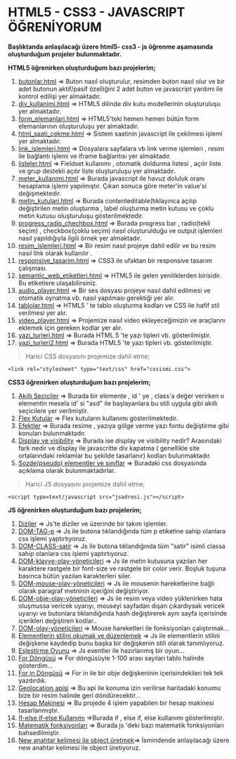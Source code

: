 # HTML5 - CSS3 - JAVASCRIPT ÖĞRENİYORUM
**Başlıktanda anlaşılacağı üzere html5- css3 - js öğrenme aşamasında oluşturduğum projeler bulunmaktadır.**

**HTML5  öğrenirken oluşturduğum bazı projelerim;**

 1. [butonlar.html](html/butonlar.html) => Buton nasıl oluşturulur, resimden buton nasıl olur ve bir adet butonun aktif/pasif özelliğini 2 adet buton ve javascript yardımı  ile kontrol edilişi yer almaktadır.
 2. [div_kullanimi.html](html/div_kullanimi.html) => HTML5 dilinde div kutu modellerinin oluşturuluşu yer almaktadır.
 3. [form_elemanlari.html](html/form_elemanlari.html) => HTML5'teki hemen hemen bütün form elemanlarının oluşturuluşu yer almaktadır.
 4. [html_saati_cekme.html](html/html_saati_cekme.html) => Sistem saatinin javascript ile çekilmesi işlemi yer almaktadır.
 5. [link_islemleri.html](html/link_islemleri.html) => Dosyalara sayfalara vb link verme işlemleri , resim ile bağlantı işlemi ve iframe bağlantısı yer almaktadır.
 6. [listeler.html](html/listeler.html) => Fieldset kullanımı , otomatik doldurma listesi , açılır liste ve grup destekli açılır liste oluşturuluşu yer almaktadır.
 7. [meter_kullanimi.html](html/meter_kullanimi.html) => Burada javascript ile havuz doluluk oranı hesaplama işlemi yapılmıştır. Çıkan sonuca göre meter'in value'si değişmektedir.
 8. [metin_kutulari.html](html/metinkutulari.html) => Burada contenteditable(tıklayınca açılıp değiştirilen metin oluşturma , label oluşturma metin kutusu ve çoklu metin kutusu oluşturuluşu gösterilmektedir.
 9. [progress_radio_chechbox.html](html/progress_radio_chechbox.html) => Burada progress bar , radio(tekli seçim) , checkbox(çoklu seçim) nasıl oluşturulduğu ve output işlemleri nasıl yapıldığıyla ilgili örnek yer almaktadır.
 10. [resim_islemleri.html](html/resimislemleri.html) => Bir resim nasıl projeye dahil edilir ve bu resim nasıl link olarak kullanılır .
 11. [responsive_tasarim.html](html/responsive_tasarim.html) => CSS3 ile ufaktan bir responsive tasarım çalışması.
 12. [semantic_web_etiketleri.html](html/semantic_web_etiketleri.html) => HTML5 ile gelen yeniliklerden birisidir. Bu etiketlere ulaşabilirsiniz.
 13. [audio_player.html](html/audio_player.html) => Bir ses dosyası projeye nasıl dahil edilmesi ve otomatik oynatma vb. nasıl yapılması gerektiği yer alır.
 14. [tablolar.html](html/tablolar.html) => HTML5 ' te tablo oluşturma kodları ve CSS ile hafif stil verilmesi yer alır.
 15. [video_player.html](html/video_player.html) => Projemize nasıl video ekleyeceğimizin ve araçlarını eklemek için gereken kodlar yer alır.
 16. [yazi_turleri.html](html/yazi_turlari.html) => Burada HTML 5 'te yazı tipleri vb. gösterilmiştir.
 17. [yazi_turleri2.html](html/yazi_turleri2.html) => Burada HTML5 'te yazı tipleri vb. gösterilmiştir.


> Harici CSS dosyasını projemize dahil etme;

    <link rel="stylesheet" type="text/css" href="cssismi.css">

 **CSS3  öğrenirken oluşturduğum bazı projelerim;**
 1. [Akıllı Seçiciler](css3/akilliseciciler) => Burada bir elemente ,  id ' ye , class'a değer verirken o elementin mesela id' si "asd" ile başlayanlara bu stili uygula gibi akıllı seçicilere yer verilmiştir.
 2. [Flex Kutular](css3/flexkutular.html) => Flex kutuların kullanımı gösterilmektedir.
 3. [Efektler](css3/efektler) => Burada resime , yazıya gölge verme yazı fontu değiştirme gibi konuları bulunmaktadır.
 4. [Display ve visibility](css3/reklam_kapatma.html) => Burada ise display ve visibility nedir?  Arasındaki fark nedir ve display ile javascritte div kapatma ( genellikle site ortalarındaki reklamlar bu şekilde tasarlanır) kodları bulunmaktadır.
 5. [Sozde(pseudo) elementler ve sınıflar](css3/sozde_pseudo) ⇒ Buradaki css dosyasında açıklama olarak bulunmaktadırlar.
 > Harici JS dosyasını projemize dahil etme;
 >
    <script type=text/javascript src="jsadresi.js"></script>

**JS  öğrenirken oluşturduğum bazı projelerim;**

 1. [Diziler](js/diziler.html) => Js'te diziler ve üzerinde bir takım işlemler.
 2. [DOM-TAG-p](js/DOM-TAG-p.html) => Js ile butona tıklandığında tüm p etiketine sahip olanlara css işlemi yaptırtıyoruz.
 3. [DOM-CLASS-satir](DOM-CLASS-satir.html) => Js ile butona tıklandığında tüm "satir" isimli classa sahip olanlara css işlemi yaptırtıyoruz.
 4. [DOM-klavye-olay-yöneticileri](js/DOM-klavye-olay-yoneticileri.html) => Js ile metin kutusuna yazılan her karaktere rastgele bir font-size ve rastgele bir color verir. Boşluk tuşuna basınca bütün yazılan karakterleri siler.
 5. [DOM-mouse-olay-yöneticileri](js%5CDOM-mouse-olay-yoneticileri.html) => Js ile mousenin hareketlerine bağlı olarak paragraf metninin içeriğini değiştiriyor.
 6. [DOM-obje-olay-yöneticileri](js%5CDOM-obje-olay-yoneticileri.html) => Js ile resim veya video yüklenirken hata oluşmussa vericek uyarıyı, mouseyi sayfadan dışarı çıkardıysak vericek uyarıyı ve butonlara tıklandığında hash değiştirerek aynı sayfa içerisinde içerikleri değiştiren kodlar..
 7. [DOM-olay-yöneticileri](js%5CDOM-olay-yoneticileri.html) => Mouse hareketleri ile fonksiyonları çalıştırmak...
 8. [Elementlerin stilini okumak ve düzenlemek](js%5Celementlerin_stilini_okumak_ve_duzenlemek.html) => Js ile elementlerin stilini değişkene kaydedip bunu başka bir değişkenin stili olarak tanımlıyoruz.
 9. [Eşleştirme Oyunu](js/eslestirme-oyunu) => Js eventler ile hazırlanmış bir oyun...
 10. [For Döngüsü](js/fordongusu.html)  => For döngüsüyle 1-100 arası sayıları tablo halinde gösterdim...
 11. [For in Döngüsü](js/for_in.html) => For in ile bir obje değişkeninin içerisindekileri tek tek yazdırdık.
 12. [Geolocation apisi](js/geolocation) => Bu api ile konuma izin verilirse haritadaki konumu bize bir resim halinde geri döndürecektir...
 13. [Hesap Makinesi](js/hesapmakinesi.html) => Bu projede 4 işlem yapabilen bir hesap makinesi tasarlanmıştır.
 14. [İf-else if-else Kullanımı](js/if-else-elseif.html) =>Burada if , else if, else kullanımı gösterilmiştir.
 15. [Matematik fonksiyonları](js%5Cmatematik_islemleri.html) => Burada js 'deki bazı matematik fonksiyonları bahsedilmiştir.
 16. [New anahtar kelimesi ile object üretmek](js/newanahtarkelimesiileobjecturetmek.html)=> İsmindende anlaşılacağı üzere new anahtar kelimesi ile object üretiyoruz.
